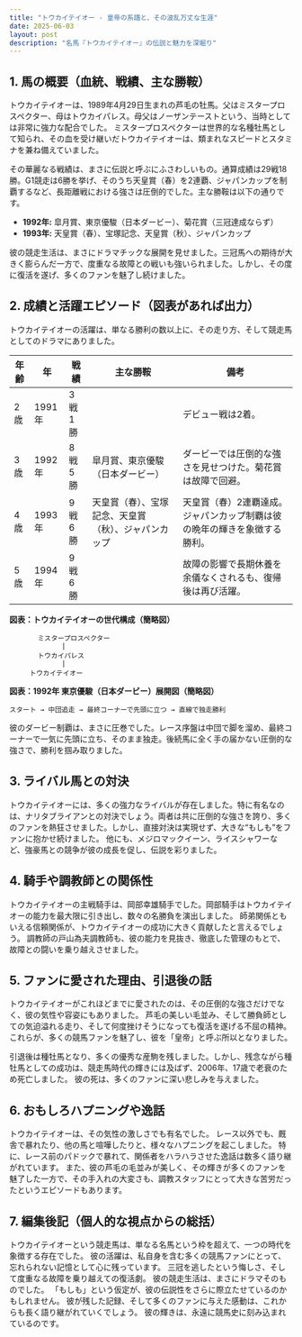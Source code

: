 ```yaml
---
title: "トウカイテイオー - 皇帝の系譜と、その波乱万丈な生涯"
date: 2025-06-03
layout: post
description: "名馬『トウカイテイオー』の伝説と魅力を深堀り"
---
```


## 1. 馬の概要（血統、戦績、主な勝鞍）

トウカイテイオーは、1989年4月29日生まれの芦毛の牡馬。父はミスタープロスペクター、母はトウカイパレス。母父はノーザンテーストという、当時としては非常に強力な配合でした。  ミスタープロスペクターは世界的な名種牡馬として知られ、その血を受け継いだトウカイテイオーは、類まれなスピードとスタミナを兼ね備えていました。

その華麗なる戦績は、まさに伝説と呼ぶにふさわしいもの。通算成績は29戦18勝。G1競走は6勝を挙げ、そのうち天皇賞（春）を2連覇、ジャパンカップを制覇するなど、長距離戦における強さは圧倒的でした。主な勝鞍は以下の通りです。

* **1992年:**  皐月賞、東京優駿（日本ダービー）、菊花賞（三冠達成ならず）
* **1993年:** 天皇賞（春）、宝塚記念、天皇賞（秋）、ジャパンカップ


彼の競走生活は、まさにドラマチックな展開を見せました。三冠馬への期待が大きく膨らんだ一方で、度重なる故障との戦いも強いられました。しかし、その度に復活を遂げ、多くのファンを魅了し続けました。


## 2. 成績と活躍エピソード（図表があれば出力）

トウカイテイオーの活躍は、単なる勝利の数以上に、その走り方、そして競走馬としてのドラマにありました。

| 年齢 | 年 | 戦績 | 主な勝鞍 | 備考 |
|---|---|---|---|---|
| 2歳 | 1991年 | 3戦1勝 |  |  デビュー戦は2着。 |
| 3歳 | 1992年 | 8戦5勝 | 皐月賞、東京優駿（日本ダービー） |  ダービーでは圧倒的な強さを見せつけた。菊花賞は故障で回避。 |
| 4歳 | 1993年 | 9戦6勝 | 天皇賞（春）、宝塚記念、天皇賞（秋）、ジャパンカップ | 天皇賞（春）2連覇達成。ジャパンカップ制覇は彼の晩年の輝きを象徴する勝利。 |
| 5歳 | 1994年 | 9戦6勝 |  |  故障の影響で長期休養を余儀なくされるも、復帰後は再び活躍。 |


**図表：トウカイテイオーの世代構成（簡略図）**

```
       ミスタープロスペクター
             |
       トウカイパレス
             |
     トウカイテイオー
```

**図表：1992年 東京優駿（日本ダービー）展開図（簡略図）**

```
スタート → 中団追走 → 最終コーナーで先頭に立つ → 直線で独走勝利
```

彼のダービー制覇は、まさに圧巻でした。レース序盤は中団で脚を溜め、最終コーナーで一気に先頭に立ち、そのまま独走。後続馬に全く手の届かない圧倒的な強さで、勝利を掴み取りました。


## 3. ライバル馬との対決

トウカイテイオーには、多くの強力なライバルが存在しました。特に有名なのは、ナリタブライアンとの対決でしょう。両者は共に圧倒的な強さを誇り、多くのファンを熱狂させました。しかし、直接対決は実現せず、大きな“もしも”をファンに抱かせ続けました。  他にも、メジロマックイーン、ライスシャワーなど、強豪馬との競争が彼の成長を促し、伝説を彩りました。


## 4. 騎手や調教師との関係性

トウカイテイオーの主戦騎手は、岡部幸雄騎手でした。岡部騎手はトウカイテイオーの能力を最大限に引き出し、数々の名勝負を演出しました。  師弟関係ともいえる信頼関係が、トウカイテイオーの成功に大きく貢献したと言えるでしょう。  調教師の戸山為夫調教師も、彼の能力を見抜き、徹底した管理のもとで、故障との闘いを乗り越えさせました。


## 5. ファンに愛された理由、引退後の話

トウカイテイオーがこれほどまでに愛されたのは、その圧倒的な強さだけでなく、彼の気性や容姿にもありました。  芦毛の美しい毛並み、そして勝負師としての気迫溢れる走り、そして何度挫けそうになっても復活を遂げる不屈の精神。これらが、多くの競馬ファンを魅了し、彼を「皇帝」と呼ぶ所以となりました。

引退後は種牡馬となり、多くの優秀な産駒を残しました。しかし、残念ながら種牡馬としての成功は、競走馬時代の輝きには及ばず、2006年、17歳で老衰のため死亡しました。  彼の死は、多くのファンに深い悲しみを与えました。


## 6. おもしろハプニングや逸話

トウカイテイオーは、その気性の激しさでも有名でした。  レース以外でも、厩舎で暴れたり、他の馬と喧嘩したりと、様々なハプニングを起こしました。  特に、レース前のパドックで暴れて、関係者をハラハラさせた逸話は数多く語り継がれています。  また、彼の芦毛の毛並みが美しく、その輝きが多くのファンを魅了した一方で、その手入れの大変さも、調教スタッフにとって大きな苦労だったというエピソードもあります。


## 7. 編集後記（個人的な視点からの総括）

トウカイテイオーという競走馬は、単なる名馬という枠を超えて、一つの時代を象徴する存在でした。  彼の活躍は、私自身を含む多くの競馬ファンにとって、忘れられない記憶として心に残っています。  三冠を逃したという悔しさ、そして度重なる故障を乗り越えての復活劇。  彼の競走生活は、まさにドラマそのものでした。  「もしも」という仮定が、彼の伝説性をさらに際立たせているのかもしれません。  彼が残した記録、そして多くのファンに与えた感動は、これからも長く語り継がれていくでしょう。  彼の輝きは、永遠に競馬史に刻み込まれているのです。
